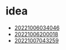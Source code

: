 # idea
- [20221006034046](/zet/20221006034046/README.md)
- [20221006200018](/zet/20221006200018/README.md)
- [20221007043259](/zet/20221007043259/README.md)

